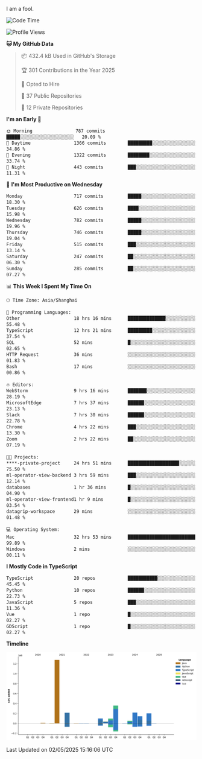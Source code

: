 I am a fool.

<!--START_SECTION:waka-->
![Code Time](http://img.shields.io/badge/Code%20Time-2%2C965%20hrs%2024%20mins-blue)

![Profile Views](http://img.shields.io/badge/Profile%20Views-2-blue)

**🐱 My GitHub Data** 

> 📦 432.4 kB Used in GitHub's Storage 
 > 
> 🏆 301 Contributions in the Year 2025
 > 
> 💼 Opted to Hire
 > 
> 📜 37 Public Repositories 
 > 
> 🔑 12 Private Repositories 
 > 
**I'm an Early 🐤** 

```text
🌞 Morning                787 commits         █████░░░░░░░░░░░░░░░░░░░░   20.09 % 
🌆 Daytime                1366 commits        █████████░░░░░░░░░░░░░░░░   34.86 % 
🌃 Evening                1322 commits        ████████░░░░░░░░░░░░░░░░░   33.74 % 
🌙 Night                  443 commits         ███░░░░░░░░░░░░░░░░░░░░░░   11.31 % 
```
📅 **I'm Most Productive on Wednesday** 

```text
Monday                   717 commits         █████░░░░░░░░░░░░░░░░░░░░   18.30 % 
Tuesday                  626 commits         ████░░░░░░░░░░░░░░░░░░░░░   15.98 % 
Wednesday                782 commits         █████░░░░░░░░░░░░░░░░░░░░   19.96 % 
Thursday                 746 commits         █████░░░░░░░░░░░░░░░░░░░░   19.04 % 
Friday                   515 commits         ███░░░░░░░░░░░░░░░░░░░░░░   13.14 % 
Saturday                 247 commits         ██░░░░░░░░░░░░░░░░░░░░░░░   06.30 % 
Sunday                   285 commits         ██░░░░░░░░░░░░░░░░░░░░░░░   07.27 % 
```


📊 **This Week I Spent My Time On** 

```text
🕑︎ Time Zone: Asia/Shanghai

💬 Programming Languages: 
Other                    18 hrs 16 mins      ██████████████░░░░░░░░░░░   55.48 % 
TypeScript               12 hrs 21 mins      █████████░░░░░░░░░░░░░░░░   37.54 % 
SQL                      52 mins             █░░░░░░░░░░░░░░░░░░░░░░░░   02.65 % 
HTTP Request             36 mins             ░░░░░░░░░░░░░░░░░░░░░░░░░   01.83 % 
Bash                     17 mins             ░░░░░░░░░░░░░░░░░░░░░░░░░   00.86 % 

🔥 Editors: 
WebStorm                 9 hrs 16 mins       ███████░░░░░░░░░░░░░░░░░░   28.19 % 
MicrosoftEdge            7 hrs 37 mins       ██████░░░░░░░░░░░░░░░░░░░   23.13 % 
Slack                    7 hrs 30 mins       ██████░░░░░░░░░░░░░░░░░░░   22.78 % 
Chrome                   4 hrs 22 mins       ███░░░░░░░░░░░░░░░░░░░░░░   13.30 % 
Zoom                     2 hrs 22 mins       ██░░░░░░░░░░░░░░░░░░░░░░░   07.19 % 

🐱‍💻 Projects: 
****-private-project     24 hrs 51 mins      ███████████████████░░░░░░   75.50 % 
ml-operator-view-backend 3 hrs 59 mins       ███░░░░░░░░░░░░░░░░░░░░░░   12.14 % 
databases                1 hr 36 mins        █░░░░░░░░░░░░░░░░░░░░░░░░   04.90 % 
ml-operator-view-frontend1 hr 9 mins         █░░░░░░░░░░░░░░░░░░░░░░░░   03.54 % 
datagrip-workspace       29 mins             ░░░░░░░░░░░░░░░░░░░░░░░░░   01.48 % 

💻 Operating System: 
Mac                      32 hrs 53 mins      █████████████████████████   99.89 % 
Windows                  2 mins              ░░░░░░░░░░░░░░░░░░░░░░░░░   00.11 % 
```

**I Mostly Code in TypeScript** 

```text
TypeScript               20 repos            ███████████░░░░░░░░░░░░░░   45.45 % 
Python                   10 repos            ██████░░░░░░░░░░░░░░░░░░░   22.73 % 
JavaScript               5 repos             ███░░░░░░░░░░░░░░░░░░░░░░   11.36 % 
Vue                      1 repo              █░░░░░░░░░░░░░░░░░░░░░░░░   02.27 % 
GDScript                 1 repo              █░░░░░░░░░░░░░░░░░░░░░░░░   02.27 % 
```



**Timeline**

![Lines of Code chart](https://raw.githubusercontent.com/VeejaLiu/VeejaLiu/master/assets/bar_graph.png)


 Last Updated on 02/05/2025 15:16:06 UTC
<!--END_SECTION:waka-->
